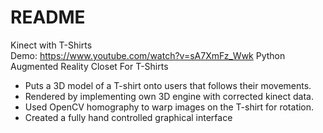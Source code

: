 # README

Kinect with T-Shirts  
Demo: https://www.youtube.com/watch?v=sA7XmFz_Wwk
Python Augmented Reality Closet For T-Shirts
+	Puts a 3D model of a T-shirt onto users that follows their movements.
+	Rendered by implementing own 3D engine with corrected kinect data.
+	Used OpenCV homography to warp images on the T-shirt for rotation.
+	Created a fully hand controlled graphical interface
